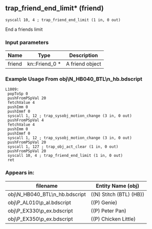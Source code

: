 ## trap_friend_end_limit* (friend)

`syscall 10, 4 ; trap_friend_end_limit (1 in, 0 out)`

End a friends limit

### Input parameters
| Name | Type | Description
|------|------|------------
| friend   | kn::Friend_0 *   | A friend object


### Example Usage From obj\N_HB040_BTL\n_hb.bdscript
```plaintext
L1009:
 popToSp 0
 pushFromPSpVal 20
 fetchValue 4
 pushImm 0
 pushImmf 0
 syscall 1, 12 ; trap_sysobj_motion_change (3 in, 0 out)
 pushFromPSpVal 4
 fetchValue 4
 pushImm 0
 pushImmf 0
 syscall 1, 12 ; trap_sysobj_motion_change (3 in, 0 out)
 pushFromPSpVal 20
 syscall 1, 127 ; trap_obj_act_clear (1 in, 0 out)
 pushFromPSpVal 20
 syscall 10, 4 ; trap_friend_end_limit (1 in, 0 out)
 ret
```


### Appears in:
| filename | Entity Name (obj)
|----------|-------------
| obj\N_HB040_BTL\n_hb.bdscript       | ((N) Stitch (BTL) (HB))          
| obj\P_AL010\p_al.bdscript       | ((P) Genie)          
| obj\P_EX330\p_ex.bdscript       | ((P) Peter Pan)          
| obj\P_EX350\p_ex.bdscript       | ((P) Chicken Little)          



